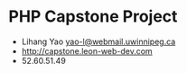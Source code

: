 # PHP Capstone Project

* Lihang Yao <yao-l@webmail.uwinnipeg.ca>
* http://capstone.leon-web-dev.com
* 52.60.51.49
